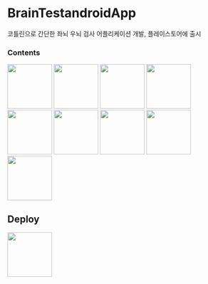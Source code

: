 # BrainTestandroidApp
코틀린으로 간단한 좌뇌 우뇌 검사 어플리케이션 개발, 플레이스토어에 출시

### Contents
<img src="https://user-images.githubusercontent.com/66197538/200162554-2d14ed39-2bdd-4e38-9486-3df44254edcc.JPG" width="100" height="100"/>
<img src="https://user-images.githubusercontent.com/66197538/200162468-f9962075-560f-4f39-847e-9d1ff9978003.JPG" width="100" height="100"/>
<img src="https://user-images.githubusercontent.com/66197538/200162471-d6439192-e579-4f59-b6f0-6af3632921d2.JPG" width="100" height="100"/>
<img src="https://user-images.githubusercontent.com/66197538/200162473-dd4972c8-ff53-4377-bb33-9108a3697baf.JPG" width="100" height="100"/>
<img src="https://user-images.githubusercontent.com/66197538/200162479-254de7c6-85e3-46f5-a3a1-5a59fe14aca2.JPG" width="100" height="100"/> 
<img src="https://user-images.githubusercontent.com/66197538/200162484-aa3f4d8a-d42b-49c1-831f-3d1d8e61beb8.JPG" width="100" height="100"/>
<img src="https://user-images.githubusercontent.com/66197538/200162486-d66b89fe-6b7a-4c16-8fec-16cc98203d4c.JPG" width="100" height="100"/>
<img src="https://user-images.githubusercontent.com/66197538/200162490-11f221f4-74aa-4215-9bb3-ba65beb5c02f.JPG" width="100" height="100"/>
<img src="https://user-images.githubusercontent.com/66197538/200162492-a8ac6883-29a9-44bd-abcb-7d54fee89c88.JPG" width="100" height="100"/>

## Deploy 
<img src="https://user-images.githubusercontent.com/66197538/200162385-696e8d1c-9468-4c53-a0a9-fcafdb43c940.jpeg" width="100" height="100"/>
